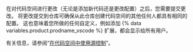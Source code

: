 在对代码空间进行更改（无论是添加新代码还是更改配置）之后，您需要提交更改。 将更改提交到仓库可确保从此仓库创建代码空间的其他任何人都具有相同的配置。 这也意味着您所做的任何自定义，例如添加 {% data variables.product.prodname_vscode %} 扩展，都会显示给所有用户。

有关信息，请参阅“[在代码空间中使用源控制](/codespaces/developing-in-codespaces/using-source-control-in-your-codespace#committing-your-changes)”。